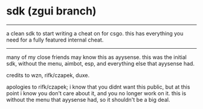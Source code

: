 # sdk (zgui branch)

___________________________________________
a clean sdk to start writing a cheat on
for csgo. this has everything you need for
a fully featured internal cheat.

___________________________________________
many of my close friends may know this as ayysense.
this was the initial sdk, without the menu, aimbot, esp, and everything else
that ayysense had.

credits to wzn, rifk/czapek, duxe.

apologies to rifk/czapek; i know that you didnt want this public, but at this point 
i know you don't care about it, and you no longer work on it. this is without the menu
that ayysense had, so it shouldn't be a big deal.
